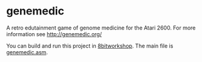 # genemedic
A retro edutainment game of genome medicine for the Atari 2600.
For more information see http://genemedic.org/

You can build and run this project in [8bitworkshop](http://8bitworkshop.com/redir.html?platform=vcs). The main file is [genemedic.asm](genemedic.asm#mainfile).
